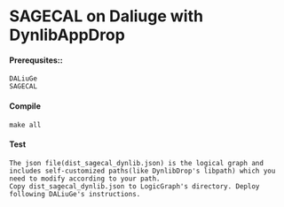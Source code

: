 SAGECAL on Daliuge with DynlibAppDrop
=====================================
#### Prerequsites::
    DALiuGe
    SAGECAL

#### Compile
    make all

#### Test
    The json file(dist_sagecal_dynlib.json) is the logical graph and includes self-customized paths(like DynlibDrop's libpath) which you need to modify according to your path.
    Copy dist_sagecal_dynlib.json to LogicGraph's directory. Deploy following DALiuGe's instructions.
